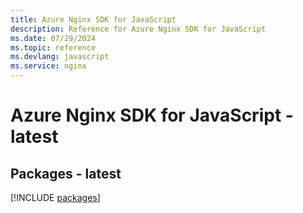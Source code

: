 ```yaml
---
title: Azure Nginx SDK for JavaScript
description: Reference for Azure Nginx SDK for JavaScript
ms.date: 07/29/2024
ms.topic: reference
ms.devlang: javascript
ms.service: nginx
---
```

# Azure Nginx SDK for JavaScript - latest
## Packages - latest
[!INCLUDE [packages](nginx-index.md)]